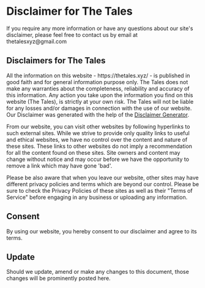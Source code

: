 <!-- https://www.privacypolicyonline.com/live.php?token=VOW8fulnNUcowF1xu6AjbwO4cSf8cFc6 -->
<h1>Disclaimer for The Tales</h1>

<p>If you require any more information or have any questions about our site's disclaimer, please feel free to contact us by email at thetalesxyz@gmail.com</p>

<h2>Disclaimers for The Tales</h2>

<p>All the information on this website - https://thetales.xyz/ - is published in good faith and for general information purpose only. The Tales does not make any warranties about the completeness, reliability and accuracy of this information. Any action you take upon the information you find on this website (The Tales), is strictly at your own risk. The Tales will not be liable for any losses and/or damages in connection with the use of our website. Our Disclaimer was generated with the help of the <a href="https://www.termsfeed.com/disclaimer-generator/">Disclaimer Generator</a>.</p>

<p>From our website, you can visit other websites by following hyperlinks to such external sites. While we strive to provide only quality links to useful and ethical websites, we have no control over the content and nature of these sites. These links to other websites do not imply a recommendation for all the content found on these sites. Site owners and content may change without notice and may occur before we have the opportunity to remove a link which may have gone 'bad'.</p>

<p>Please be also aware that when you leave our website, other sites may have different privacy policies and terms which are beyond our control. Please be sure to check the Privacy Policies of these sites as well as their "Terms of Service" before engaging in any business or uploading any information.</p>

<h2>Consent</h2>

<p>By using our website, you hereby consent to our disclaimer and agree to its terms.</p>

<h2>Update</h2>

<p>Should we update, amend or make any changes to this document, those changes will be prominently posted here.</p>
